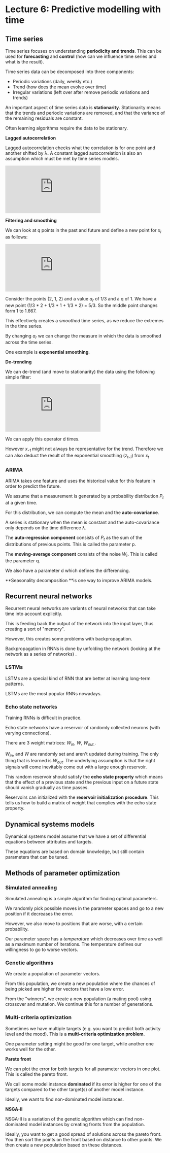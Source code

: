 # Lecture 6: Predictive modelling with time

## Time series

Time series focuses on understanding **periodicity and trends**. This can be used for **forecasting** and **control** (how can we influence time series and what is the result).

Time series data can be decomposed into three components:

* Periodic variations (daily, weekly etc.)
* Trend (how does the mean evolve over time)
* Irregular variations (left over after remove periodic variations and trends)



An important aspect of time series data is **stationarity**. Stationarity means that the trends and periodic variations are removed, and that the variance of the remaining residuals are constant.

Often learning algorithms require the data to be stationary. 



**Lagged autocorrelation**

Lagged autocorrelation checks what the correlation is for one point and another shifted by λ. A constant lagged autocorrelation is also an assumption which must be met by time series models.

![](https://latex.codecogs.com/gif.latex?r_%7B%5Clambda%7D%20%3D%20%5Cfrac%7B%5Csum_%7Bt%3D1%7D%5E%7BN-%5Clambda%7D%28x_%7Bt%7D-x%5Cbar%7B%7D%29%28x_%7Bt&plus;%5Clambda%7D-x%5Cbar%7B%7D%29%7D%7B%5Csum_%7Bt%3D1%7D%5E%7BN%7D%28x_%7Bt%7D-x%5Cbar%7B%7D%29%5E2%7D)



**Filtering and smoothing**

We can look at q points in the past and future and define a new point for *x<sub>i</sub>* as follows:

![](https://latex.codecogs.com/gif.latex?z_%7Bt%7D%20%3D%20%5Csum_%7Br%3D-q%7D%5E%7Bq%7Da_%7Br%7Dx_%7Bt&plus;r%7D)

Consider the points (2, 1, 2) and a value *a<sub>r</sub>* of 1/3 and a q of 1. We have a new point (1/3  * 2 + 1/3 * 1 + 1/3 * 2) = 5/3. So the middle point changes form 1 to 1.667. 

This effectively creates a *smoothed* time series, as we reduce the extremes in the time series. 

By changing *a<sub>r</sub>* we can change the measure in which the data is smoothed across the time series. 

One example is **exponential smoothing**.



**De-trending**

We can de-trend (and move to stationarity) the data using the following simple filter: 

![](https://latex.codecogs.com/gif.latex?z_%7Bt%7D%20%3D%20x_%7Bt%7D%20-%20x_%7Bt-1%7D%20%3D%20%5Cbigtriangledown%20t)

We can apply this operator d times.

However *x<sub>-1</sub>* might not always be representative for the trend. Therefore we can also deduct the result of the exponential smoothing (*z<sub>t-1</sub>*) from *x<sub>t</sub>*



### ARIMA

ARIMA takes one feature and uses the historical value for this feature in order to predict the future.

We assume that a measurement is generated by a probability distribution *P<sub>t</sub>* at a given time. 

For this distribution, we can compute the mean and the **auto-covariance**. 

A series is stationary when the mean is constant and the auto-covariance only depends on the time difference λ.

The **auto-regression component** consists of *P<sub>t</sub>* as the sum of the distributions of previous points. This is called the parameter p.

The **moving-average component** consists  of the noise *W<sub>t</sub>*. This is called the parameter q.

We also have a parameter d which defines the differencing.

**Seasonality decomposition **is one way to improve ARIMA models.



## Recurrent neural networks

Recurrent neural networks are variants of neural networks that can take time into account explicitly. 

This is feeding back the output of the network into the input layer, thus creating a sort of "memory". 

However, this creates some problems with backpropagation. 

Backpropagation in RNNs is done by unfolding the network (looking at the network as a series of networks) .



### LSTMs

LSTMs are a special kind of RNN that are better at learning long-term patterns.

LSTMs are the most popular RNNs nowadays.



### Echo state networks

Training RNNs is difficult in practice.

Echo state networks have a reservoir of randomly collected neurons (with varying connections). 

There are 3 weight matrices: *W<sub>in</sub>*, *W*, *W<sub>out.</sub>*.

*W<sub>in</sub>*,  and *W* are randomly set and aren't updated during training. The only thing that is learned is *W<sub>out</sub>*. The underlying assumption is that the right signals will come inevitably come out with a large enough reservoir. 

This random reservoir should satisfy the **echo state property** which means that the effect of a previous state and the previous input on a future state should vanish gradually as time passes. 

Reservoirs can initialized with the **reservoir initialization procedure**. This tells us how to build a matrix of weight that complies with the echo state property. 



## Dynamical systems models

Dynamical systems model assume that we have a set of differential equations between attributes and targets.

These equations are based on domain knowledge, but still contain parameters that can be tuned. 



## Methods of parameter optimization

### Simulated annealing

Simulated annealing is a simple algorithm for finding optimal parameters. 

We randomly pick possible moves in the parameter spaces and go to a new position if it decreases the error.

However, we also move to positions that are worse, with a certain probability. 

Our parameter space has a *temperature* which decreases over time as well as a maximum number of iterations. The temperature defines our willingness to go to worse vectors. 



### Genetic algorithms

We create a population of parameter vectors. 

From this population, we create a new population where the chances of being picked are higher for vectors that have a low error.

 From the "winners", we create a new population  (a mating pool) using crossover and mutation. We continue this for a number of generations.



### Multi-criteria optimization

Sometimes we have multiple targets (e.g. you want to predict both activity level and the mood). This is a **multi-criteria optimization problem**. 

One parameter setting might be good for one target, while another one works well for the other. 



**Pareto front**

We can plot the error for both targets for all parameter vectors in one plot. This is called the pareto front. 

We call some model instance **dominated** if its error is higher for one of the targets compared to the other target(s) of another model instance. 

Ideally, we want to find non-dominated model instances. 



**NSGA-II**

NSGA-II is a variation of the genetic algorithm which can find non-dominated model instances by creating fronts from the population. 

Ideally, you want to get a good spread of solutions across the pareto front. You then sort the points on the front based on distance to other points. We then create a new population based on these distances. 